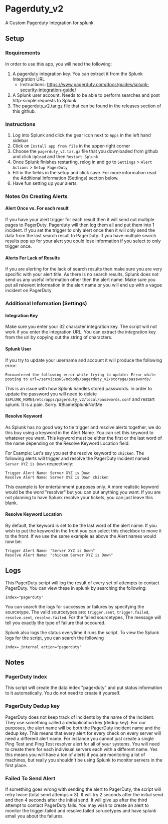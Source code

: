 # Pagerduty_v2
A Custom Pagerduty Integration for splunk

## Setup
### Requirements
In order to use this app, you will need the following:

1. A pagerduty integration key. You can extract it from the Splunk Integration URL
	- Instructions: https://www.pagerduty.com/docs/guides/splunk-security-integration-guide/
2. A Splunk user account. Needs to be able to perform searches and post http-simple requests to Splunk.
3. The pagerduty_v2.tar.gz file that can be found in the releases section of this github.

### Instructions
1. Log into Splunk and click the gear icon next to `Apps` in the left hand sidebar
2. Click on `Install app from file` in the upper-right corner
3. Choose the `pagerduty_v2.tar.gz` file that you downloaded from github and click `Upload` and then `Restart Splunk`
4. Once Splunk finishes restarting, relog in and go to `Settings` > `Alert Actions` > `Setup PagerDuty`
5. Fill in the fields in the setup and click save. For more information read the Additional Information (Settings) section below.
6. Have fun setting up your alerts.

### Notes On Creating Alerts
#### Alert Once vs. For each result
If you have your alert trigger for each result then it will send out multiple pages to PagerDuty. Pagerduty will then log them all and put them into 1 incident. If you set the trigger to only alert once then it will only send the data from the last search result to PagerDuty. If you have multiple search results pop up for your alert you could lose information if you select to only trigger once. 

#### Alerts For Lack of Results
If you are alerting for the lack of search results then make sure you are very specific with your alert title. As there is no search results, Splunk does not send us any useful information other then the alert name. Make sure you put all relevent information in the alert name or you will end up with a vague incident on PagerDuty

### Additional Information (Settings)
#### Integration Key
Make sure you enter your 32 character integration key. The script will not work if you enter the integration URL. You can extract the integration key from the url by copying out the string of characters.

#### Splunk User
If you try to update your username and account it will produce the following error:
```
Encountered the following error while trying to update: Error while posting to url=/servicesNS/nobody/pagerduty_v2/storage/passwords/
```
This is an issue with how Splunk handles stored passwords. In order to update the password you will need to delete `$SPLUNK_HOME$/etc/apps/pagerduty_v2/local/passwords.conf` and restart splunk. It is a pain. Sorry. #BlameSplunkNotMe

#### Resolve Keyword
As Splunk has no good way to tie trigger and resolve alerts together, we do this buy using a keyword in the Alert Name. You can set this keyword to whatever you want. This keyword must be either the first or the last word of the name depending on the Resolve Keyword Location field. 

For Example:
Let's say you set the resolve keyword to `chicken`.
The following alerts will trigger and resolve the PagerDuty incident named `Server XYZ is Down` respectively:

```
Trigger Alert Name: Server XYZ is Down
Resolve Alert Name: Server XYZ is Down chicken
```

This example is for entertainment purposes only. A more realistic keyword would be the word "resolver" but you can put anything you want. If you are not planning to have Splunk resolve your tickets, you can just leave this blank.

#### Resolve Keyword Location
By default, the keyword is set to be the last word of the alert name. If you wish to put the keyword in the front you can select this checkbox to move it to the front. If we use the same example as above the Alert names would now be:

```
Trigger Alert Name: "Server XYZ is Down"
Resolve Alert Name: "chicken Server XYZ is Down"
```

## Logs
This PagerDuty script will log the result of every set of attempts to contact PagerDuty. You can view these in splunk by searching the following:
```
index="pagerduty"
```

You can search the logs for successes or failures by specifying the sourcetype. The valid sourcetypes are: `trigger.sent`, `trigger.failed`, `resolve.sent`, `resolve.failed`. For the failed sourcetypes, The message will tell you exactly the type of failure that occoured. 

Splunk also logs the status everytime it runs the script. To view the Splunk logs for the script, you can search the following
```
index=_internal action="pagerduty"
```

## Notes
### PagerDuty Index
This script will create the data index "pagerduty" and put status information to it automatically. You do not need to create it yourself.

### PagerDuty Dedup key
PagerDuty does not keep track of incidents by the name of the incident. They use something called a deduplication key (dedup key). For our purposes, the alert name will be both the PagerDuty incident name and the dedup key. This means that every alert for every check on every server will need a different alert name. For instance you cannot just create a single Ping Test and Ping Test resolver alert for all of your systems. You will need to create them for each indivisual servers each with a different name. Yes this means you will have a ton of alerts if you are monitoring a lot of machines, but really you shouldn't be using Splunk to monitor servers in the first place.

### Failed To Send Alert
If something goes wrong with sending the alert to PagerDuty, the script will retry twice (total send attemps = 3). It will try 2 seconds after the initial send and then 4 seconds after the initial send. It will give up after the third attempt to contact PagerDuty fails. You may wish to create an alert to monitor the trigger.failed and resolve.failed sorucetypes and have splunk email you about the failures.
